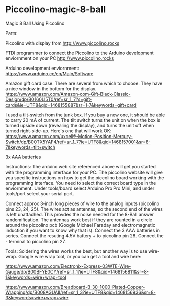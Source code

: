# Piccolino-magic-8-ball
Magic 8 Ball Using Piccolino

Parts:

Piccolino with display from
http://www.piccolino.rocks

FTDI programmer to connect the Piccolino to the Arduino development enviornment on your PC
http://www.piccolino.rocks

Arduino development enviornment:
https://www.arduino.cc/en/Main/Software

Amazon gift card case. There are several from which to choose. They have a nice window in the bottom for the display.
https://www.amazon.com/Amazon-com-Gift-Black-Classic-Design/dp/B0160LI5T0/ref=sr_1_7?s=gift-cards&ie=UTF8&qid=1468155887&sr=1-7&keywords=gift+card

I used a tilt-switch from the junk box. If you buy a new one, it should be able to carry 20 mA of current. The tilt switch turns the unit on when the box is turned upside down (revealing the display), and turns the unit off when turned right-side-up. Here's one that will work OK:
https://www.amazon.com/uxcell®-Motion-Position-Mercury-Switch/dp/B00TX5YAF4/ref=sr_1_7?ie=UTF8&qid=1468157001&sr=8-7&keywords=tilt+switch

3x AAA batteries

Instructions:
The arduino web site referenced above will get you started with the programming interface for your PC. The piccolino website will give you specific instructions on how to get the piccolino board working with the programming interface. You need to select the correct board type in the enviornment. Under tools/board select Arduino Pro Pro Mini, and under tools/port select your serial port.

Connect approx 3-inch long pieces of wire to the analog inputs (piccolino pins 23, 24, 25). The wires act as antennas, so the second end of the wires is left unattached. This provdes the noise needed for the 8-Ball answer randomification. The antennas work best if they are rounted in a circle around the piccolino pcb (Google Michael Faraday and electromagnetic induction if you want to know why that is). Connect the 3 AAA batteries in series. Connect the resuting 4.5V battery + to piccolino pin 28. Connect the - terminal to piccolino pin 27.

Tools:
Soldering the wires works the best, but another way is to use wire-wrap. Google wire wrap tool, or you can get a tool and wire here:

https://www.amazon.com/Electronix-Express-03WTE-Wire-Gauge/dp/B00BFYE0CY/ref=sr_1_1?ie=UTF8&qid=1468156811&sr=8-1&keywords=wire+wrap+tool

https://www.amazon.com/Breadboard-B-30-1000-Plated-Copper-Wrapping/dp/B008AGUAII/ref=sr_1_3?ie=UTF8&qid=1468156936&sr=8-3&keywords=wire+wrap+wire



